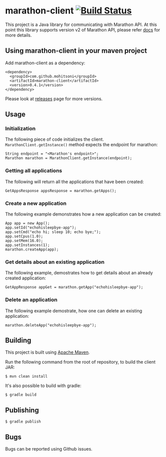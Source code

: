 # marathon-client [![Build Status](https://travis-ci.org/mohitsoni/marathon-client.png)](https://travis-ci.org/mohitsoni/marathon-client)

This project is a Java library for communicating with Marathon API. At this point this library supports version v2 of Marathon API, please refer [docs](https://mesosphere.github.io/marathon/docs/rest-api.html) for more details.

## Using marathon-client in your maven project

Add marathon-client as a dependency:

```
<dependency>
  <groupId>com.github.mohitsoni</groupId>
  <artifactId>marathon-client</artifactId>
  <version>0.4.1</version>
</dependency>
```

Please look at [releases](https://github.com/mohitsoni/marathon-client/releases) page for more versions.

## Usage

### Initialization

The following piece of code initializes the client. ```MarathonClient.getInstance()``` method expects the endpoint for marathon:

```
String endpoint = "<Marathon's endpoint>";
Marathon marathon = MarathonClient.getInstance(endpoint);
```

### Getting all applications

The following will return all the applications that have been created:

```
GetAppsResponse appsResponse = marathon.getApps();
```

### Create a new application

The following example demonstrates how a new application can be created:
```
App app = new App();
app.setId("echohisleepbye-app");
app.setCmd("echo hi; sleep 10; echo bye;");
app.setCpus(1.0);
app.setMem(16.0);
app.setInstances(1);
marathon.createApp(app);
```

### Get details about an existing application

The following example, demostrates how to get details about an already created application:

```
GetAppResponse appGet = marathon.getApp("echohisleepbye-app");
```

### Delete an application

The following example demostrate, how one can delete an existing application:
```
marathon.deleteApp("echohisleepbye-app");
```

## Building

This project is built using [Apache Maven](http://maven.apache.org/).

Run the following command from the root of repository, to build the client JAR:

```
$ mvn clean install
```

It's also possible to build with gradle:
```
$ gradle build
```

## Publishing
```
$ gradle publish
```

## Bugs

Bugs can be reported using Github issues.
